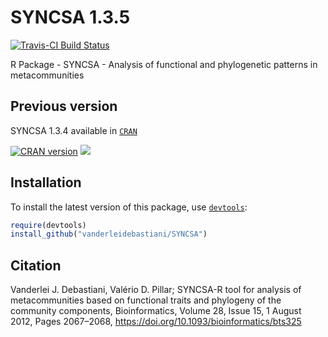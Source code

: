 SYNCSA 1.3.5
======

[![Travis-CI Build Status](https://travis-ci.org/vanderleidebastiani/SYNCSA.svg?branch=master)](https://travis-ci.org/vanderleidebastiani/SYNCSA)

R Package - SYNCSA - Analysis of functional and phylogenetic patterns in metacommunities

## Previous version

SYNCSA 1.3.4 available in [`CRAN`](https://CRAN.R-project.org/package=SYNCSA)

[![CRAN version](http://www.r-pkg.org/badges/version/SYNCSA)](https://cran.r-project.org/web/packages/SYNCSA/index.html) [![](http://cranlogs.r-pkg.org/badges/grand-total/SYNCSA)](https://cran.r-project.org/web/packages/SYNCSA/index.html)

## Installation
  
To install the latest version of this package, use [`devtools`](https://github.com/hadley/devtools):

```r
require(devtools)
install_github("vanderleidebastiani/SYNCSA")
```

## Citation

Vanderlei J. Debastiani, Valério D. Pillar; SYNCSA-R tool for analysis of metacommunities based on functional traits and phylogeny of the community components, Bioinformatics, Volume 28, Issue 15, 1 August 2012, Pages 2067–2068, https://doi.org/10.1093/bioinformatics/bts325

